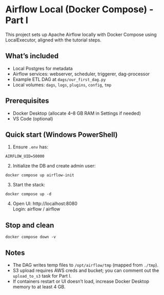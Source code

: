 # Airflow Local (Docker Compose) - Part I

This project sets up Apache Airflow locally with Docker Compose using LocalExecutor, aligned with the tutorial steps.

## What’s included
- Local Postgres for metadata
- Airflow services: webserver, scheduler, triggerer, dag-processor
- Example ETL DAG at `dags/our_first_dag.py`
- Local volumes: `dags`, `logs`, `plugins`, `config`, `tmp`

## Prerequisites
- Docker Desktop (allocate 4–8 GB RAM in Settings if needed)
- VS Code (optional)

## Quick start (Windows PowerShell)

1. Ensure `.env` has:

```
AIRFLOW_UID=50000
```

2. Initialize the DB and create admin user:

```
docker compose up airflow-init
```

3. Start the stack:

```
docker compose up -d
```

4. Open UI: http://localhost:8080  
   Login: airflow / airflow

## Stop and clean

```
docker compose down -v
```

## Notes
- The DAG writes temp files to `/opt/airflow/tmp` (mapped from `./tmp`).
- S3 upload requires AWS creds and bucket; you can comment out the `upload_to_s3` task for Part I.
- If containers restart or UI doesn’t load, increase Docker Desktop memory to at least 4 GB.
